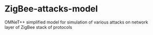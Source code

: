 # ZigBee-attacks-model
OMNeT++ simplified model for simulation of various attacks on network layer of ZigBee stack of protocols
